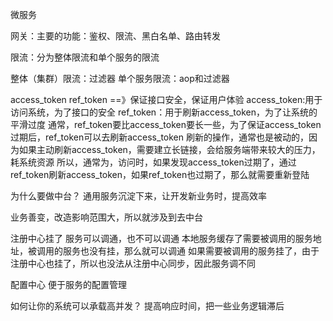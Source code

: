 微服务

网关：主要的功能：鉴权、限流、黑白名单、路由转发

限流：分为整体限流和单个服务的限流

整体（集群）限流：过滤器
单个服务限流：aop和过滤器


access_token ref_token ==》保证接口安全，保证用户体验
access_token:用于访问系统，为了接口的安全
ref_token：用于刷新access_token，为了让系统的平滑过度
通常，ref_token要比access_token要长一些，为了保证access_token过期后，ref_token可以去刷新access_token
刷新的操作，通常也是被动的，因为如果主动刷新access_token，需要建立长链接，会给服务端带来较大的压力，耗系统资源
所以，通常为，访问时，如果发现access_token过期了，通过ref_token刷新access_token，如果ref_token也过期了，那么就需要重新登陆


为什么要做中台？
通用服务沉淀下来，让开发新业务时，提高效率

业务善变，改造影响范围大，所以就涉及到去中台

注册中心挂了 服务可以调通，也不可以调通
本地服务缓存了需要被调用的服务地址，被调用的服务也没有挂，那么就可以调通
如果需要被调用的服务挂了，由于注册中心也挂了，所以也没法从注册中心同步，因此服务调不同

配置中心
便于服务的配置管理 

如何让你的系统可以承载高并发？
提高响应时间，把一些业务逻辑滞后

 




